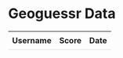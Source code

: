 <html>
<head>
    <title>Geoguessr Data</title>
    <style>
        table {
            border-collapse: collapse;
            width: 100%;
        } 
        th, td {
            padding: 8px;
            text-align: left;
            border-bottom: 1px solid #ddd;
        }
    </style>
</head>
<body>
    <h1>Geoguessr Data</h1>
    <table id="data-table">
        <thead>
            <tr>
                <th>Username</th>
                <th>Score</th>
                <th>Date</th>
            </tr>
        </thead>
        <tbody></tbody>
    </table>
    <script>
        var apiUrl = 'https://ramen-kj.duckdns.org/api/geoguessr/';
        fetch(apiUrl)
            .then(response => response.json())
            .then(data => {
                // Sort the data by username, score, and date
                data.sort((a, b) => {
                    if (a.username < b.username) return -1;
                    if (a.username > b.username) return 1;
                    if (a.score < b.score) return -1;
                    if (a.score > b.score) return 1;
                    if (a.game_datetime < b.game_datetime) return -1;
                    if (a.game_datetime > b.game_datetime) return 1;
                    return 0;
                });     
                // Display the sorted data in the table
                var tableBody = document.querySelector('#data-table tbody');
                data.forEach(entry => {
                    var row = document.createElement('tr');
                    var usernameCell = document.createElement('td');
                    usernameCell.textContent = entry.username;
                    row.appendChild(usernameCell);
                    var scoreCell = document.createElement('td');
                    scoreCell.textContent = entry.score;
                    row.appendChild(scoreCell);
                    var dateCell = document.createElement('td');
                    var date = new Date(Date.parse(entry.game_datetime));
                    dateCell.textContent = date.toLocaleDateString();
                    row.appendChild(dateCell);
                    tableBody.appendChild(row);
                });
            })
            .catch(error => {
                console.error('Error:', error);
                alert('An error occurred. Please try again.'); // Show an error message
            });
    </script>
</body>
</html>
